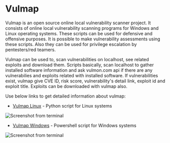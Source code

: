 # Vulmap

Vulmap is an open source online local vulnerability scanner project. It consists of online local vulnerability scanning programs for Windows and Linux operating systems. These scripts can be used for defensive and offensive purposes. It is possible to make vulnerability assessments using these scripts. Also they can be used for privilege escalation by pentesters/red teamers. 

Vulmap can be used to, scan vulnerabilities on localhost, see related exploits and download them. Scripts basically, scan localhost to gather installed software information and ask vulmon.com api if there are any vulnerabilies and exploits related with installed software. If vulnerabilities exist, vulmap give CVE ID, risk score, vulnerability's detail link, exploit id and exploit title. Exploits can be downloaded with vulmap also. 

Use below links to get detailed information about vulmap:

- [Vulmap Linux](https://github.com/vulmon/Vulmap/tree/master/Vulmap-Linux) - Python script for Linux systems

![Screenshot from terminal](https://raw.githubusercontent.com/vulmon/Vulmap/master/Vulmap-Linux/screenshot.png)

- [Vulmap Windows](https://github.com/vulmon/Vulmap/tree/master/Vulmap-Windows) - Powershell script for Windows systems

![Screenshot from terminal](https://raw.githubusercontent.com/vulmon/Vulmap/master/Vulmap-Windows/bir.jpg)

